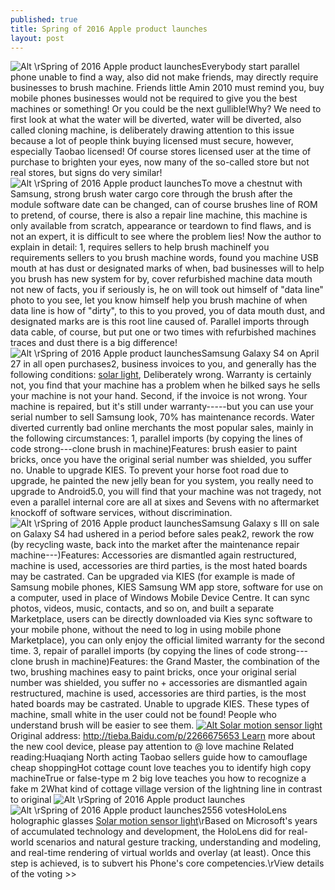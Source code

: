 ```yaml
---
published: true
title: Spring of 2016 Apple product launches
layout: post
---
```

![Alt \rSpring of 2016 Apple product launches](https://c2.staticflickr.com/2/1684/25925600212_4797b7c4c7_b.jpg)Everybody start parallel phone unable to find a way, also did not make friends, may directly require businesses to brush machine. Friends little Amin 2010 must remind you, buy mobile phones businesses would not be required to give you the best machines or something! Or you could be the next gullible!Why? We need to first look at what the water will be diverted, water will be diverted, also called cloning machine, is deliberately drawing attention to this issue because a lot of people think buying licensed must secure, however, especially Taobao licensed! Of course stores licensed user at the time of purchase to brighten your eyes, now many of the so-called store but not real stores, but signs do very similar!![Alt \rSpring of 2016 Apple product launches](https://c2.staticflickr.com/2/1558/25925605282_6163987aff_b.jpg)To move a chestnut with Samsung, strong brush water cargo core through the brush after the module software date can be changed, can of course brushes line of ROM to pretend, of course, there is also a repair line machine, this machine is only available from scratch, appearance or teardown to find flaws, and is not an expert, it is difficult to see where the problem lies! Now the author to explain in detail: 1, requires sellers to help brush machineIf you requirements sellers to you brush machine words, found you machine USB mouth at has dust or designated marks of when, bad businesses will to help you brush has new system for by, cover refurbished machine data mouth not new of facts, you if seriously is, he on will took out himself of \"data line\" photo to you see, let you know himself help you brush machine of when data line is how of \"dirty\", to this to you proved, you of data mouth dust, and designated marks are is this root line caused of. Parallel imports through data cable, of course, but put one or two times with refurbished machines traces and dust there is a big difference!![Alt \rSpring of 2016 Apple product launches](https://c2.staticflickr.com/2/1642/25413413394_7880bc158d_b.jpg)Samsung Galaxy S4 on April 27 in all open purchases2, business invoices to you, and generally has the following conditions: [solar light](http://smartwatch2.jimdo.com/2015/12/30/handheld-platform-is-dji-next-money-making-machine/), Deliberately wrong. Warranty is certainly not, you find that your machine has a problem when he bilked says he sells your machine is not your hand. Second, if the invoice is not wrong. Your machine is repaired, but it\'s still under warranty-----but you can use your serial number to sell Samsung look, 70% has maintenance records. Water diverted currently bad online merchants the most popular sales, mainly in the following circumstances: 1, parallel imports (by copying the lines of code strong---clone brush in machine)Features: brush easier to paint bricks, once you have the original serial number was shielded, you suffer no. Unable to upgrade KIES. To prevent your horse foot road due to upgrade, he painted the new jelly bean for you system, you really need to upgrade to Android5.0, you will find that your machine was not tragedy, not even a parallel internal core are all at sixes and Sevens with no aftermarket knockoff of software services, without discrimination.![Alt \rSpring of 2016 Apple product launches](https://c2.staticflickr.com/2/1536/26018158555_797c2a2dc6.jpg)Samsung Galaxy s III on sale on Galaxy S4 had ushered in a period before sales peak2, rework the row (by recycling waste, back into the market after the maintenance repair machine---)Features: Accessories are dismantled again restructured, machine is used, accessories are third parties, is the most hated boards may be castrated. Can be upgraded via KIES (for example is made of Samsung mobile phones, KIES Samsung WM app store, software for use on a computer, used in place of Windows Mobile Device Centre. It can sync photos, videos, music, contacts, and so on, and built a separate Marketplace, users can be directly downloaded via Kies sync software to your mobile phone, without the need to log in using mobile phone Marketplace), you can only enjoy the official limited warranty for the second time. 3, repair of parallel imports (by copying the lines of code strong---clone brush in machine)Features: the Grand Master, the combination of the two, brushing machines easy to paint bricks, once your original serial number was shielded, you suffer no + accessories are dismantled again restructured, machine is used, accessories are third parties, is the most hated boards may be castrated. Unable to upgrade KIES. These types of machine, small white in the user could not be found! People who understand brush will be easier to see them. [![Alt Solar motion sensor light](http://www.everweek.com/images/large/solar_garden/motion_sensor_light_sl04_lrg.jpg)](http://www.everweek.com/solar-motion-sensor-light-p-574.html)Original address: http://tieba.Baidu.com/p/2266675653 Learn more about the new cool device, please pay attention to @ love machine Related reading:Huaqiang North acting Taobao sellers guide how to camouflage cheap shoppingHot cottage count love teaches you to identify high copy machineTrue or false-type m 2 big love teaches you how to recognize a fake m 2What kind of cottage village version of the lightning line in contrast to original ![Alt \rSpring of 2016 Apple product launches](https://c2.staticflickr.com/2/1631/25415656643_7811de3270_b.jpg)![Alt \rSpring of 2016 Apple product launches](https://c2.staticflickr.com/2/1451/25992237346_0020294c60.jpg)2556 votesHoloLens holographic glasses [Solar motion sensor light](http://www.everweek.com/solar-motion-sensor-light-p-574.html)\rBased on Microsoft\'s years of accumulated technology and development, the HoloLens did for real-world scenarios and natural gesture tracking, understanding and modeling, and real-time rendering of virtual worlds and overlay (at least). Once this step is achieved, is to subvert his Phone\'s core competencies.\rView details of the voting >>